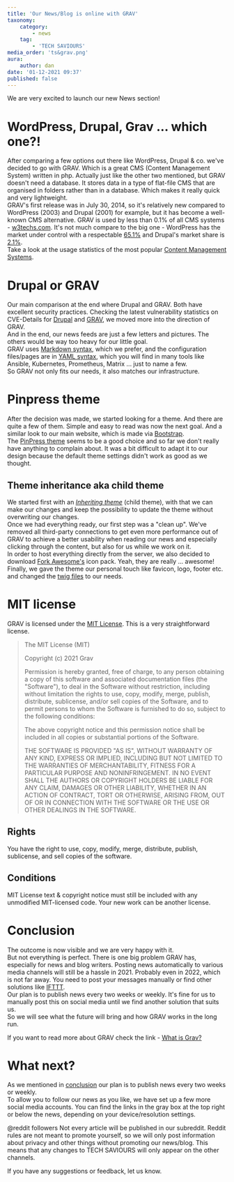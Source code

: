 ```yaml
---
title: 'Our News/Blog is online with GRAV'
taxonomy:
    category:
        - news
    tag:
        - 'TECH SAVIOURS'
media_order: 'ts&grav.png'
aura:
    author: dan
date: '01-12-2021 09:37'
published: false
---
```


We are very excited to launch our new News section!

# WordPress, Drupal, Grav ... which one?!
After comparing a few options out there like WordPress, Drupal & co. we've decided to go with GRAV. Which is a great CMS (Content Management System) written in php. Actually just like the other two mentioned, but GRAV doesn't need a database. It stores data in a type of flat-file CMS that are organised in folders rather than in a database. Which makes it really quick and very lightweight.  
GRAV's first release was in July 30, 2014, so it's relatively new compared to WordPress (2003) and Drupal (2001) for example, but it has become a well-known CMS alternative. GRAV is used by less than 0.1% of all CMS systems - [w3techs.com](https://w3techs.com/technologies/details/cm-grav). It's not much compare to the big one - WordPress has the market under control with a respectable [65.1%](https://w3techs.com/technologies/details/cm-wordpress) and Drupal's market share is [2.1%](https://w3techs.com/technologies/details/cm-drupal).  
Take a look at the usage statistics of the most popular [Content Management Systems](https://w3techs.com/technologies/overview/content_management).

# Drupal or GRAV
Our main comparison at the end where Drupal and GRAV. Both have excellent security practices. 
Checking the latest vulnerability statistics on CVE-Details for [Drupal](https://www.cvedetails.com/product/2387/Drupal-Drupal.html?vendor_id=1367) and [GRAV](https://www.cvedetails.com/product/59205/Getgrav-Grav-Cms.html?vendor_id=20511), we moved more into the direction of GRAV.  
And in the end, our news feeds are just a few letters and pictures. The others would be way too heavy for our little goal.  
GRAV uses [Markdown syntax](https://learn.getgrav.org/17/content/markdown), which we prefer, and the configuration files/pages are in [YAML syntax](https://learn.getgrav.org/17/advanced/yaml), which you will find in many tools like Ansible, Kubernetes, Prometheus, Matrix ... just to name a few.   
So GRAV not only fits our needs, it also matches our infrastructure.  

# Pinpress theme
After the decision was made, we started looking for a theme. And there are quite a few of them. Simple and easy to read was now the next goal. And a similar look to our main website, which is made via [Bootstrap](https://getbootstrap.com/).  
The [PinPress theme](https://demo.getgrav.org/pinpress-skeleton/) seems to be a good choice and so far we don't really have anything to complain about. It was a bit difficult to adapt it to our design because the default theme settings didn't work as good as we thought.

## Theme inheritance aka child theme
We started first with an [_Inheriting theme_](https://learn.getgrav.org/16/themes/customization#inheriting-manually) (child theme), with that we can make our changes and keep the possibility to update the theme without overwriting our changes.  
Once we had everything ready, our first step was a "clean up". We've removed all third-party connections to get even more performance out of GRAV to achieve a better usability when reading our news and especially  clicking through the content, but also for us while we work on it.  
In order to host everything directly from the server, we also decided to download [Fork Awesome's](https://forkaweso.me/Fork-Awesome/) icon pack. Yeah, they are really ... awesome!  
Finally, we gave the theme our personal touch like favicon, logo, footer etc. and changed the [twig files](https://en.wikipedia.org/wiki/Twig_(template_engine)) to our needs.  

# MIT license
GRAV is licensed under the [MIT License](https://github.com/getgrav/grav/blob/develop/LICENSE.txt). This is a very straightforward license.

>The MIT License (MIT)
>
>Copyright (c) 2021 Grav
>
>Permission is hereby granted, free of charge, to any person obtaining a copy
of this software and associated documentation files (the "Software"), to deal
in the Software without restriction, including without limitation the rights
to use, copy, modify, merge, publish, distribute, sublicense, and/or sell
copies of the Software, and to permit persons to whom the Software is
furnished to do so, subject to the following conditions:
>
>The above copyright notice and this permission notice shall be included in all
copies or substantial portions of the Software.
>
>THE SOFTWARE IS PROVIDED "AS IS", WITHOUT WARRANTY OF ANY KIND, EXPRESS OR
IMPLIED, INCLUDING BUT NOT LIMITED TO THE WARRANTIES OF MERCHANTABILITY,
FITNESS FOR A PARTICULAR PURPOSE AND NONINFRINGEMENT. IN NO EVENT SHALL THE
AUTHORS OR COPYRIGHT HOLDERS BE LIABLE FOR ANY CLAIM, DAMAGES OR OTHER
LIABILITY, WHETHER IN AN ACTION OF CONTRACT, TORT OR OTHERWISE, ARISING FROM,
OUT OF OR IN CONNECTION WITH THE SOFTWARE OR THE USE OR OTHER DEALINGS IN THE
SOFTWARE.

## Rights
You have the right to use, copy, modify, merge, distribute, publish, sublicense, and sell copies of the software. 

## Conditions
MIT License text & copyright notice must still be included with any unmodified MIT-licensed code. Your new work can be another license.

# Conclusion
The outcome is now visible and we are very happy with it.  
But not everything is perfect. There is one big problem GRAV has, especially for news and blog writers. Posting news automatically to various media channels will still be a hassle in 2021. Probably even in 2022, which is not far away. You need to post your messages manually or find other solutions like [IFTTT](https://ifttt.com/explore/new_to_ifttt).  
Our plan is to publish news every two weeks or weekly. It's fine for us to manually post this on social media until we find another solution that suits us.  
So we will see what the future will bring and how GRAV works in the long run.  

If you want to read more about GRAV check the link - [What is Grav?](https://learn.getgrav.org/17/basics/what-is-grav)

# What next?

As we mentioned in [conclusion](#conclusion) our plan is to publish news every two weeks or weekly.   
To allow you to follow our news as you like, we have set up a few more social media accounts. You can find the links in the gray box at the top right or below the news, depending on your device/resolution settings.  
  
@reddit followers
Not every article will be published in our subreddit. Reddit rules are not meant to promote yourself, so we will only post information about privacy and other things without promoting our news/blog. This means that any changes to TECH SAVIOURS will only appear on the other channels.   

If you have any suggestions or feedback, let us know.
